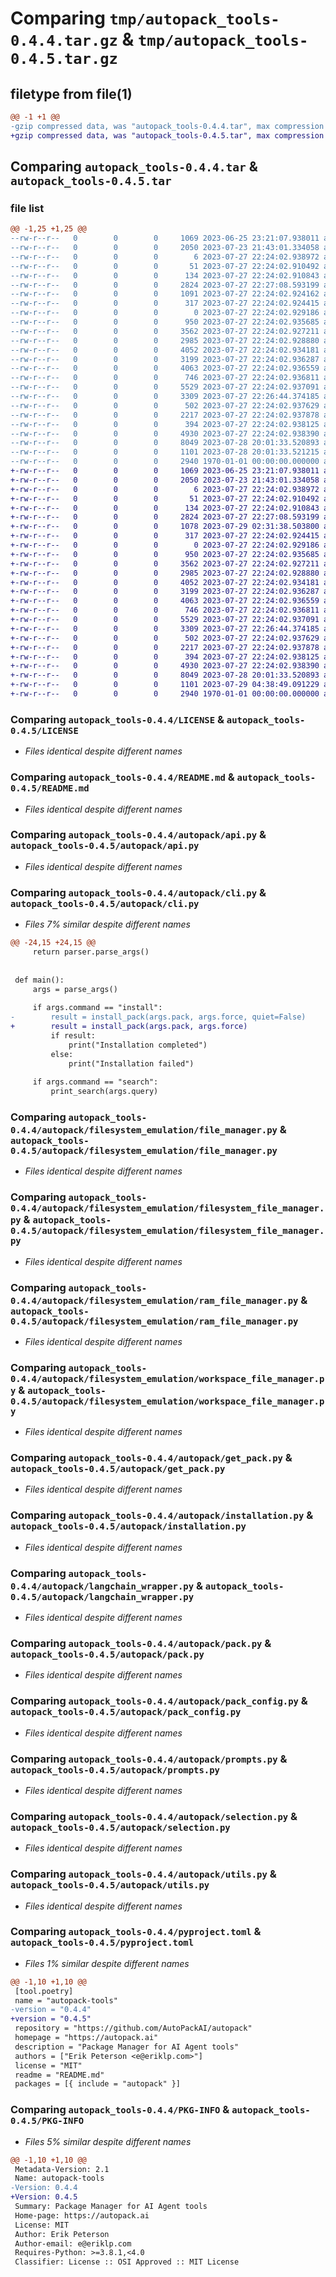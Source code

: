 # Comparing `tmp/autopack_tools-0.4.4.tar.gz` & `tmp/autopack_tools-0.4.5.tar.gz`

## filetype from file(1)

```diff
@@ -1 +1 @@
-gzip compressed data, was "autopack_tools-0.4.4.tar", max compression
+gzip compressed data, was "autopack_tools-0.4.5.tar", max compression
```

## Comparing `autopack_tools-0.4.4.tar` & `autopack_tools-0.4.5.tar`

### file list

```diff
@@ -1,25 +1,25 @@
--rw-r--r--   0        0        0     1069 2023-06-25 23:21:07.938011 autopack_tools-0.4.4/LICENSE
--rw-r--r--   0        0        0     2050 2023-07-23 21:43:01.334058 autopack_tools-0.4.4/README.md
--rw-r--r--   0        0        0        6 2023-07-27 22:24:02.938972 autopack_tools-0.4.4/autopack/VERSION
--rw-r--r--   0        0        0       51 2023-07-27 22:24:02.910492 autopack_tools-0.4.4/autopack/__init__.py
--rw-r--r--   0        0        0      134 2023-07-27 22:24:02.910843 autopack_tools-0.4.4/autopack/__main__.py
--rw-r--r--   0        0        0     2824 2023-07-27 22:27:08.593199 autopack_tools-0.4.4/autopack/api.py
--rw-r--r--   0        0        0     1091 2023-07-27 22:24:02.924162 autopack_tools-0.4.4/autopack/cli.py
--rw-r--r--   0        0        0      317 2023-07-27 22:24:02.924415 autopack_tools-0.4.4/autopack/errors.py
--rw-r--r--   0        0        0        0 2023-07-27 22:24:02.929186 autopack_tools-0.4.4/autopack/filesystem_emulation/__init__.py
--rw-r--r--   0        0        0      950 2023-07-27 22:24:02.935685 autopack_tools-0.4.4/autopack/filesystem_emulation/file_manager.py
--rw-r--r--   0        0        0     3562 2023-07-27 22:24:02.927211 autopack_tools-0.4.4/autopack/filesystem_emulation/filesystem_file_manager.py
--rw-r--r--   0        0        0     2985 2023-07-27 22:24:02.928880 autopack_tools-0.4.4/autopack/filesystem_emulation/ram_file_manager.py
--rw-r--r--   0        0        0     4052 2023-07-27 22:24:02.934181 autopack_tools-0.4.4/autopack/filesystem_emulation/workspace_file_manager.py
--rw-r--r--   0        0        0     3199 2023-07-27 22:24:02.936287 autopack_tools-0.4.4/autopack/get_pack.py
--rw-r--r--   0        0        0     4063 2023-07-27 22:24:02.936559 autopack_tools-0.4.4/autopack/installation.py
--rw-r--r--   0        0        0      746 2023-07-27 22:24:02.936811 autopack_tools-0.4.4/autopack/langchain_wrapper.py
--rw-r--r--   0        0        0     5529 2023-07-27 22:24:02.937091 autopack_tools-0.4.4/autopack/pack.py
--rw-r--r--   0        0        0     3309 2023-07-27 22:26:44.374185 autopack_tools-0.4.4/autopack/pack_config.py
--rw-r--r--   0        0        0      502 2023-07-27 22:24:02.937629 autopack_tools-0.4.4/autopack/pack_response.py
--rw-r--r--   0        0        0     2217 2023-07-27 22:24:02.937878 autopack_tools-0.4.4/autopack/prompts.py
--rw-r--r--   0        0        0      394 2023-07-27 22:24:02.938125 autopack_tools-0.4.4/autopack/search.py
--rw-r--r--   0        0        0     4930 2023-07-27 22:24:02.938390 autopack_tools-0.4.4/autopack/selection.py
--rw-r--r--   0        0        0     8049 2023-07-28 20:01:33.520893 autopack_tools-0.4.4/autopack/utils.py
--rw-r--r--   0        0        0     1101 2023-07-28 20:01:33.521215 autopack_tools-0.4.4/pyproject.toml
--rw-r--r--   0        0        0     2940 1970-01-01 00:00:00.000000 autopack_tools-0.4.4/PKG-INFO
+-rw-r--r--   0        0        0     1069 2023-06-25 23:21:07.938011 autopack_tools-0.4.5/LICENSE
+-rw-r--r--   0        0        0     2050 2023-07-23 21:43:01.334058 autopack_tools-0.4.5/README.md
+-rw-r--r--   0        0        0        6 2023-07-27 22:24:02.938972 autopack_tools-0.4.5/autopack/VERSION
+-rw-r--r--   0        0        0       51 2023-07-27 22:24:02.910492 autopack_tools-0.4.5/autopack/__init__.py
+-rw-r--r--   0        0        0      134 2023-07-27 22:24:02.910843 autopack_tools-0.4.5/autopack/__main__.py
+-rw-r--r--   0        0        0     2824 2023-07-27 22:27:08.593199 autopack_tools-0.4.5/autopack/api.py
+-rw-r--r--   0        0        0     1078 2023-07-29 02:31:38.503800 autopack_tools-0.4.5/autopack/cli.py
+-rw-r--r--   0        0        0      317 2023-07-27 22:24:02.924415 autopack_tools-0.4.5/autopack/errors.py
+-rw-r--r--   0        0        0        0 2023-07-27 22:24:02.929186 autopack_tools-0.4.5/autopack/filesystem_emulation/__init__.py
+-rw-r--r--   0        0        0      950 2023-07-27 22:24:02.935685 autopack_tools-0.4.5/autopack/filesystem_emulation/file_manager.py
+-rw-r--r--   0        0        0     3562 2023-07-27 22:24:02.927211 autopack_tools-0.4.5/autopack/filesystem_emulation/filesystem_file_manager.py
+-rw-r--r--   0        0        0     2985 2023-07-27 22:24:02.928880 autopack_tools-0.4.5/autopack/filesystem_emulation/ram_file_manager.py
+-rw-r--r--   0        0        0     4052 2023-07-27 22:24:02.934181 autopack_tools-0.4.5/autopack/filesystem_emulation/workspace_file_manager.py
+-rw-r--r--   0        0        0     3199 2023-07-27 22:24:02.936287 autopack_tools-0.4.5/autopack/get_pack.py
+-rw-r--r--   0        0        0     4063 2023-07-27 22:24:02.936559 autopack_tools-0.4.5/autopack/installation.py
+-rw-r--r--   0        0        0      746 2023-07-27 22:24:02.936811 autopack_tools-0.4.5/autopack/langchain_wrapper.py
+-rw-r--r--   0        0        0     5529 2023-07-27 22:24:02.937091 autopack_tools-0.4.5/autopack/pack.py
+-rw-r--r--   0        0        0     3309 2023-07-27 22:26:44.374185 autopack_tools-0.4.5/autopack/pack_config.py
+-rw-r--r--   0        0        0      502 2023-07-27 22:24:02.937629 autopack_tools-0.4.5/autopack/pack_response.py
+-rw-r--r--   0        0        0     2217 2023-07-27 22:24:02.937878 autopack_tools-0.4.5/autopack/prompts.py
+-rw-r--r--   0        0        0      394 2023-07-27 22:24:02.938125 autopack_tools-0.4.5/autopack/search.py
+-rw-r--r--   0        0        0     4930 2023-07-27 22:24:02.938390 autopack_tools-0.4.5/autopack/selection.py
+-rw-r--r--   0        0        0     8049 2023-07-28 20:01:33.520893 autopack_tools-0.4.5/autopack/utils.py
+-rw-r--r--   0        0        0     1101 2023-07-29 04:38:49.091229 autopack_tools-0.4.5/pyproject.toml
+-rw-r--r--   0        0        0     2940 1970-01-01 00:00:00.000000 autopack_tools-0.4.5/PKG-INFO
```

### Comparing `autopack_tools-0.4.4/LICENSE` & `autopack_tools-0.4.5/LICENSE`

 * *Files identical despite different names*

### Comparing `autopack_tools-0.4.4/README.md` & `autopack_tools-0.4.5/README.md`

 * *Files identical despite different names*

### Comparing `autopack_tools-0.4.4/autopack/api.py` & `autopack_tools-0.4.5/autopack/api.py`

 * *Files identical despite different names*

### Comparing `autopack_tools-0.4.4/autopack/cli.py` & `autopack_tools-0.4.5/autopack/cli.py`

 * *Files 7% similar despite different names*

```diff
@@ -24,15 +24,15 @@
     return parser.parse_args()
 
 
 def main():
     args = parse_args()
 
     if args.command == "install":
-        result = install_pack(args.pack, args.force, quiet=False)
+        result = install_pack(args.pack, args.force)
         if result:
             print("Installation completed")
         else:
             print("Installation failed")
 
     if args.command == "search":
         print_search(args.query)
```

### Comparing `autopack_tools-0.4.4/autopack/filesystem_emulation/file_manager.py` & `autopack_tools-0.4.5/autopack/filesystem_emulation/file_manager.py`

 * *Files identical despite different names*

### Comparing `autopack_tools-0.4.4/autopack/filesystem_emulation/filesystem_file_manager.py` & `autopack_tools-0.4.5/autopack/filesystem_emulation/filesystem_file_manager.py`

 * *Files identical despite different names*

### Comparing `autopack_tools-0.4.4/autopack/filesystem_emulation/ram_file_manager.py` & `autopack_tools-0.4.5/autopack/filesystem_emulation/ram_file_manager.py`

 * *Files identical despite different names*

### Comparing `autopack_tools-0.4.4/autopack/filesystem_emulation/workspace_file_manager.py` & `autopack_tools-0.4.5/autopack/filesystem_emulation/workspace_file_manager.py`

 * *Files identical despite different names*

### Comparing `autopack_tools-0.4.4/autopack/get_pack.py` & `autopack_tools-0.4.5/autopack/get_pack.py`

 * *Files identical despite different names*

### Comparing `autopack_tools-0.4.4/autopack/installation.py` & `autopack_tools-0.4.5/autopack/installation.py`

 * *Files identical despite different names*

### Comparing `autopack_tools-0.4.4/autopack/langchain_wrapper.py` & `autopack_tools-0.4.5/autopack/langchain_wrapper.py`

 * *Files identical despite different names*

### Comparing `autopack_tools-0.4.4/autopack/pack.py` & `autopack_tools-0.4.5/autopack/pack.py`

 * *Files identical despite different names*

### Comparing `autopack_tools-0.4.4/autopack/pack_config.py` & `autopack_tools-0.4.5/autopack/pack_config.py`

 * *Files identical despite different names*

### Comparing `autopack_tools-0.4.4/autopack/prompts.py` & `autopack_tools-0.4.5/autopack/prompts.py`

 * *Files identical despite different names*

### Comparing `autopack_tools-0.4.4/autopack/selection.py` & `autopack_tools-0.4.5/autopack/selection.py`

 * *Files identical despite different names*

### Comparing `autopack_tools-0.4.4/autopack/utils.py` & `autopack_tools-0.4.5/autopack/utils.py`

 * *Files identical despite different names*

### Comparing `autopack_tools-0.4.4/pyproject.toml` & `autopack_tools-0.4.5/pyproject.toml`

 * *Files 1% similar despite different names*

```diff
@@ -1,10 +1,10 @@
 [tool.poetry]
 name = "autopack-tools"
-version = "0.4.4"
+version = "0.4.5"
 repository = "https://github.com/AutoPackAI/autopack"
 homepage = "https://autopack.ai"
 description = "Package Manager for AI Agent tools"
 authors = ["Erik Peterson <e@eriklp.com>"]
 license = "MIT"
 readme = "README.md"
 packages = [{ include = "autopack" }]
```

### Comparing `autopack_tools-0.4.4/PKG-INFO` & `autopack_tools-0.4.5/PKG-INFO`

 * *Files 5% similar despite different names*

```diff
@@ -1,10 +1,10 @@
 Metadata-Version: 2.1
 Name: autopack-tools
-Version: 0.4.4
+Version: 0.4.5
 Summary: Package Manager for AI Agent tools
 Home-page: https://autopack.ai
 License: MIT
 Author: Erik Peterson
 Author-email: e@eriklp.com
 Requires-Python: >=3.8.1,<4.0
 Classifier: License :: OSI Approved :: MIT License
```

